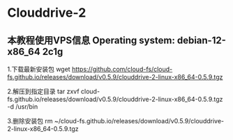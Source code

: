 # Clouddrive-2
## 本教程使用VPS信息 Operating system: debian-12-x86_64 2c1g
1.下载最新安装包
    wget https://github.com/cloud-fs/cloud-fs.github.io/releases/download/v0.5.9/clouddrive-2-linux-x86_64-0.5.9.tgz

2.解压到指定目录
tar zxvf cloud-fs.github.io/releases/download/v0.5.9/clouddrive-2-linux-x86_64-0.5.9.tgz -d /usr/bin

3.删除安装包
rm ~/cloud-fs.github.io/releases/download/v0.5.9/clouddrive-2-linux-x86_64-0.5.9.tgz

